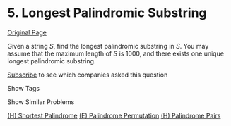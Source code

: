 # 5. Longest Palindromic Substring

[Original Page](https://leetcode.com/problems/longest-palindromic-substring/)

Given a string _S_, find the longest palindromic substring in _S_. You may assume that the maximum length of _S_ is 1000, and there exists one unique longest palindromic substring.

<div>

[Subscribe](/subscribe/) to see which companies asked this question

</div>

<div>

<div id="tags" class="btn btn-xs btn-warning">Show Tags</div>

<span class="hidebutton" style="display: none;">[String](/tag/string/)</span></div>

<div>

<div id="similar" class="btn btn-xs btn-warning">Show Similar Problems</div>

<span class="hidebutton">[(H) Shortest Palindrome](/problems/shortest-palindrome/) [(E) Palindrome Permutation](/problems/palindrome-permutation/) [(H) Palindrome Pairs](/problems/palindrome-pairs/)</span></div>